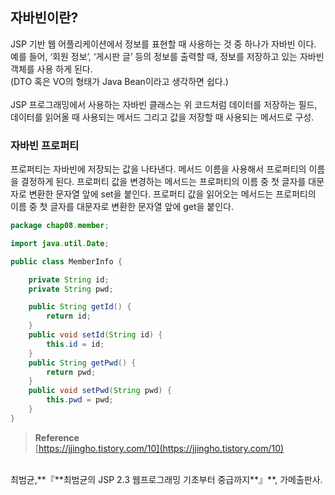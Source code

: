 ## 자바빈이란?

JSP 기반 웹 어플리케이션에서 정보를 표현할 때 사용하는 것 중 하나가 자바빈 이다.
<br/>
예를 들어, ‘회원 정보’, ‘게시판 글’ 등의 정보를 출력할 때, 정보를 저장하고 있는 자바빈 객체를 사용 하게 된다. <br/>(DTO 혹은 VO의 형태가 Java Bean이라고 생각하면 쉽다.)
<br/><br/>
JSP 프로그래밍에서 사용하는 자바빈 클래스는 위 코드처럼 데이터를 저장하는 필드, 데이터를 읽어올 때 사용되는 메서드 그리고 값을 저장할 때 사용되는 메서드로 구성.
<br/>
### **자바빈 프로퍼티**

프로퍼티는 자바빈에 저장되는 값을 나타낸다. 메서드 이름을 사용해서 프로퍼티의 이름을 결정하게 된다. 프로퍼티 값을 변경하는 메서드는 프로퍼티의 이름 중 첫 글자를 대문자로 변환한 문자열 앞에 set을 붙인다. 프로퍼티 값을 읽어오는 메서드는 프로퍼티의 이름 중 첫 글자를 대문자로 변환한 문자열 앞에 get을 붙인다.

```java
package chap08.member;

import java.util.Date;

public class MemberInfo {

	private String id;
	private String pwd;

	public String getId() {
		return id;
	}
	public void setId(String id) {
		this.id = id;
	}
	public String getPwd() {
		return pwd;
	}
	public void setPwd(String pwd) {
		this.pwd = pwd;
	}
}
```


>**Reference** 
> <br/>
[https://jjingho.tistory.com/10](https://jjingho.tistory.com/10)
<br/>
최범균,**『**최범균의 JSP 2.3 웹프로그래밍 기초부터 중급까지**』**, 가메출판사.